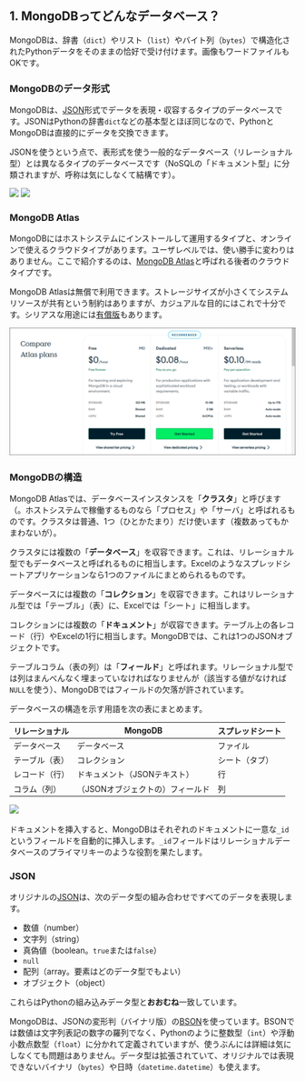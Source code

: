 ## 1. MongoDBってどんなデータベース？

MongoDBは、辞書（`dict`）やリスト（`list`）やバイト列（`bytes`）で構造化されたPythonデータをそのままの恰好で受け付けます。画像もワードファイルもOKです。


### MongoDBのデータ形式

MongoDBは、[JSON](https://www.oracle.com/jp/database/what-is-json/#data-types "LINK")形式でデータを表現・収容するタイプのデータベースです。JSONはPythonの辞書`dict`などの基本型とほぼ同じなので、PythonとMongoDBは直接的にデータを交換できます。

JSONを使うという点で、表形式を使う一般的なデータベース（リレーショナル型）とは異なるタイプのデータベースです（NoSQLの「ドキュメント型」に分類されますが、呼称は気にしなくて結構です）。

<!-- NIER（国立教育政策研究所）、Visual Studio Code より。-->
<img src="https://www.nier.go.jp/saka/rika/2005RDB.files/image002.gif" height="150"> <img src="https://code.visualstudio.com/assets/docs/languages/json/json_hero.png" height="150">


### MongoDB Atlas

MongoDBにはホストシステムにインストールして運用するタイプと、オンラインで使えるクラウドタイプがあります。ユーザレベルでは、使い勝手に変わりはありません。ここで紹介するのは、[MongoDB Atlas](https://www.mongodb.com/ja-jp/atlas/database "LINK")と呼ばれる後者のクラウドタイプです。

MongoDB Atlasは無償で利用できます。ストレージサイズが小さくてシステムリソースが共有という制約はありますが、カジュアルな目的にはこれで十分です。シリアスな用途には[有償版](https://www.mongodb.com/pricing "LINK")もあります。

<img src="Images/01-Introduction/atlas-pricing.png" width="600">


### MongoDBの構造

MongoDB Atlasでは、データベースインスタンスを「**クラスタ**」と呼びます（。ホストシステムで稼働するものなら「プロセス」や「サーバ」と呼ばれるものです。クラスタは普通、1つ（ひとかたまり）だけ使います（複数あってもかまわないが）。

クラスタには複数の「**データベース**」を収容できます。これは、リレーショナル型でもデータベースと呼ばれるものに相当します。Excelのようなスプレッドシートアプリケーションなら1つのファイルにまとめられるものです。

データベースには複数の「**コレクション**」を収容できます。これはリレーショナル型では「テーブル」（表）に、Excelでは「シート」に相当します。

コレクションには複数の「**ドキュメント**」が収容できます。テーブル上の各レコード（行）やExcelの1行に相当します。MongoDBでは、これは1つのJSONオブジェクトです。

テーブルコラム（表の列）は「**フィールド**」と呼ばれます。リレーショナル型では列はまんべんなく埋まっていなければなりませんが（該当する値がなければ`NULL`を使う）、MongoDBではフィールドの欠落が許されています。

データベースの構造を示す用語を次の表にまとめます。

リレーショナル | MongoDB | スプレッドシート
---|---|---
データベース | データベース | ファイル
テーブル（表） | コレクション | シート（タブ）
レコード（行） | ドキュメント（JSONテキスト） | 行
コラム（列） | （JSONオブジェクトの）フィールド | 列

<!-- AWSの「ドキュメントデータベースとは」にある図（AWSのドキュメント型データベースはAmazon DocumentDB）-->
<img src="https://d1.awsstatic.com/AWS%20Databases/JSON%20document%20database.64fe2a382abc8ca2b8743f0e3b5af553a33f3fb0.png" width="400">

ドキュメントを挿入すると、MongoDBはそれぞれのドキュメントに一意な`_id`というフィールドを自動的に挿入します。`_id`フィールドはリレーショナルデータべースのプライマリキーのような役割を果たします。


### JSON

オリジナルの[JSON](https://www.oracle.com/jp/database/what-is-json/#data-types "LINK")は、次のデータ型の組み合わせですべてのデータを表現します。

- 数値（number）
- 文字列（string）
- 真偽値（boolean。`true`または`false`）
- `null`
- 配列（array。要素はどのデータ型でもよい）
- オブジェクト（object）

これらはPythonの組み込みデータ型と**おおむね**一致しています。

MongoDBは、JSONの変形判（バイナリ版）の[BSON](https://www.mongodb.com/ja-jp/docs/manual/reference/bson-types/ "LINK")を使っています。BSONでは数値は文字列表記の数字の羅列でなく、Pythonのように整数型（`int`）や浮動小数点数型（`float`）に分かれて定義されていますが、使うぶんには詳細は気にしなくても問題はありません。データ型は拡張されていて、オリジナルでは表現できないバイナリ（`bytes`）や日時（`datetime.datetime`）も使えます。

